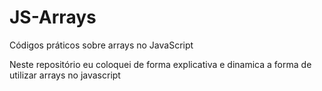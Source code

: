 # JS-Arrays
Códigos práticos sobre arrays no JavaScript

Neste repositório eu coloquei de forma explicativa e dinamica a forma de utilizar arrays no javascript
